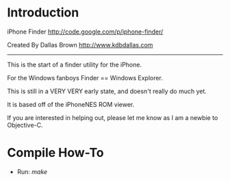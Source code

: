 # Introduction #

iPhone Finder http://code.google.com/p/iphone-finder/

Created By Dallas Brown
http://www.kdbdallas.com


---


This is the start of a finder utility for the iPhone.

For the Windows fanboys Finder == Windows Explorer.

This is still in a VERY VERY early state, and doesn't really do much yet.

It is based off of the iPhoneNES ROM viewer.

If you are interested in helping out, please let me know as I am a newbie to Objective-C.


# Compile How-To #

  * Run: _make_
